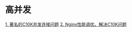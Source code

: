 # 高并发

[1. 著名的C10K并发连接问题](https://blog.csdn.net/chenrui310/article/details/101685827)
[2. Nginx性能调优，解决C10K问题](https://blog.csdn.net/nuoWei_SenLin/article/details/82594227?utm_medium=distribute.pc_relevant.none-task-blog-BlogCommendFromMachineLearnPai2-1.nonecase&depth_1-utm_source=distribute.pc_relevant.none-task-blog-BlogCommendFromMachineLearnPai2-1.nonecase)
